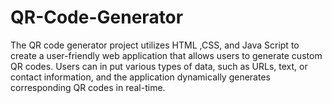 # QR-Code-Generator
 The QR code generator project utilizes HTML ,CSS, and Java Script to create a user-friendly web application that allows users to generate custom QR codes. Users can in put various types of data, such as URLs, text, or contact information, and the application dynamically generates corresponding QR codes in real-time. 
